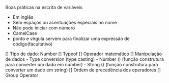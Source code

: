 Boas práticas na escrita de variáveis

- Em inglês
- Sem espaços ou acentuações especiais no nome
- Não pode iniciar com número
- CamelCase
- ponto e vírgula servem para finalizar uma expressão de código(facultativo)

[] Tipo de dado: Number
[] Typeof
[] Operador matemático
[] Manipulação de dados
    - Type conversion (type casting) 
    - Number () (função construtura para converter um dado em number)
    - String () (função construtura para converter um dado em string)
[] Ordem de precedência dos operadores
[] Group Operator